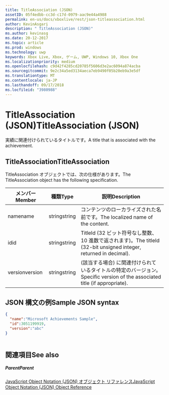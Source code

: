```yaml
---
title: TitleAssociation (JSON)
assetID: 05f4edbb-cc3d-c17d-0979-aac9e44a4988
permalink: en-us/docs/xboxlive/rest/json-titleassociation.html
author: KevinAsgari
description: " TitleAssociation (JSON)"
ms.author: kevinasg
ms.date: 20-12-2017
ms.topic: article
ms.prod: windows
ms.technology: uwp
keywords: Xbox Live, Xbox, ゲーム, UWP, Windows 10, Xbox One
ms.localizationpriority: medium
ms.openlocfilehash: c9d42f4285cd20785f5606d3e2ac6094a874acba
ms.sourcegitcommit: 9e2c34a5ed3134aeca7eb9490f05b20eb9a3e5df
ms.translationtype: MT
ms.contentlocale: ja-JP
ms.lasthandoff: 09/17/2018
ms.locfileid: "3980988"
---
```

# <a name="titleassociation-json"></a><span data-ttu-id="0ac70-104">TitleAssociation (JSON)</span><span class="sxs-lookup"><span data-stu-id="0ac70-104">TitleAssociation (JSON)</span></span>
<span data-ttu-id="0ac70-105">実績に関連付けられているタイトルです。</span><span class="sxs-lookup"><span data-stu-id="0ac70-105">A title that is associated with the achievement.</span></span> 
<a id="ID4EN"></a>

 
## <a name="titleassociation"></a><span data-ttu-id="0ac70-106">TitleAssociation</span><span class="sxs-lookup"><span data-stu-id="0ac70-106">TitleAssociation</span></span>
 
<span data-ttu-id="0ac70-107">TitleAssociation オブジェクトでは、次の仕様があります。</span><span class="sxs-lookup"><span data-stu-id="0ac70-107">The TitleAssociation object has the following specification.</span></span>
 
| <span data-ttu-id="0ac70-108">メンバー</span><span class="sxs-lookup"><span data-stu-id="0ac70-108">Member</span></span>| <span data-ttu-id="0ac70-109">種類</span><span class="sxs-lookup"><span data-stu-id="0ac70-109">Type</span></span>| <span data-ttu-id="0ac70-110">説明</span><span class="sxs-lookup"><span data-stu-id="0ac70-110">Description</span></span>| 
| --- | --- | --- | 
| <span data-ttu-id="0ac70-111">name</span><span class="sxs-lookup"><span data-stu-id="0ac70-111">name</span></span>| <span data-ttu-id="0ac70-112">string</span><span class="sxs-lookup"><span data-stu-id="0ac70-112">string</span></span>| <span data-ttu-id="0ac70-113">コンテンツのローカライズされた名前です。</span><span class="sxs-lookup"><span data-stu-id="0ac70-113">The localized name of the content.</span></span>| 
| <span data-ttu-id="0ac70-114">id</span><span class="sxs-lookup"><span data-stu-id="0ac70-114">id</span></span>| <span data-ttu-id="0ac70-115">string</span><span class="sxs-lookup"><span data-stu-id="0ac70-115">string</span></span>| <span data-ttu-id="0ac70-116">TitleId (32 ビット符号なし整数、10 進数で返されます)。</span><span class="sxs-lookup"><span data-stu-id="0ac70-116">The titleId (32-bit unsigned integer, returned in decimal).</span></span>| 
| <span data-ttu-id="0ac70-117">version</span><span class="sxs-lookup"><span data-stu-id="0ac70-117">version</span></span>| <span data-ttu-id="0ac70-118">string</span><span class="sxs-lookup"><span data-stu-id="0ac70-118">string</span></span>| <span data-ttu-id="0ac70-119">(該当する場合) に関連付けられているタイトルの特定のバージョン。</span><span class="sxs-lookup"><span data-stu-id="0ac70-119">Specific version of the associated title (if appropriate).</span></span>| 
  
<a id="ID4E4B"></a>

 
## <a name="sample-json-syntax"></a><span data-ttu-id="0ac70-120">JSON 構文の例</span><span class="sxs-lookup"><span data-stu-id="0ac70-120">Sample JSON syntax</span></span>
 

```json
{
  "name":"Microsoft Achievements Sample",
  "id":3051199919,
  "version":"abc"
}
    
```

  
<a id="ID4EGC"></a>

 
## <a name="see-also"></a><span data-ttu-id="0ac70-121">関連項目</span><span class="sxs-lookup"><span data-stu-id="0ac70-121">See also</span></span>
 
<a id="ID4EIC"></a>

 
##### <a name="parent"></a><span data-ttu-id="0ac70-122">Parent</span><span class="sxs-lookup"><span data-stu-id="0ac70-122">Parent</span></span> 

[<span data-ttu-id="0ac70-123">JavaScript Object Notation (JSON) オブジェクト リファレンス</span><span class="sxs-lookup"><span data-stu-id="0ac70-123">JavaScript Object Notation (JSON) Object Reference</span></span>](atoc-xboxlivews-reference-json.md)

   